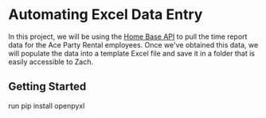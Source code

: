 # Automating Excel Data Entry

In this project, we will be using
the [Home Base API](https://app.joinhomebase.com/api-docs#!/timeclock/postTimeclockStartBreak) to pull the time report
data for the Ace Party Rental employees. Once we've obtained this data, we will populate the data into a template Excel
file and save it in a folder that is easily accessible to Zach.

## Getting Started
run pip install openpyxl